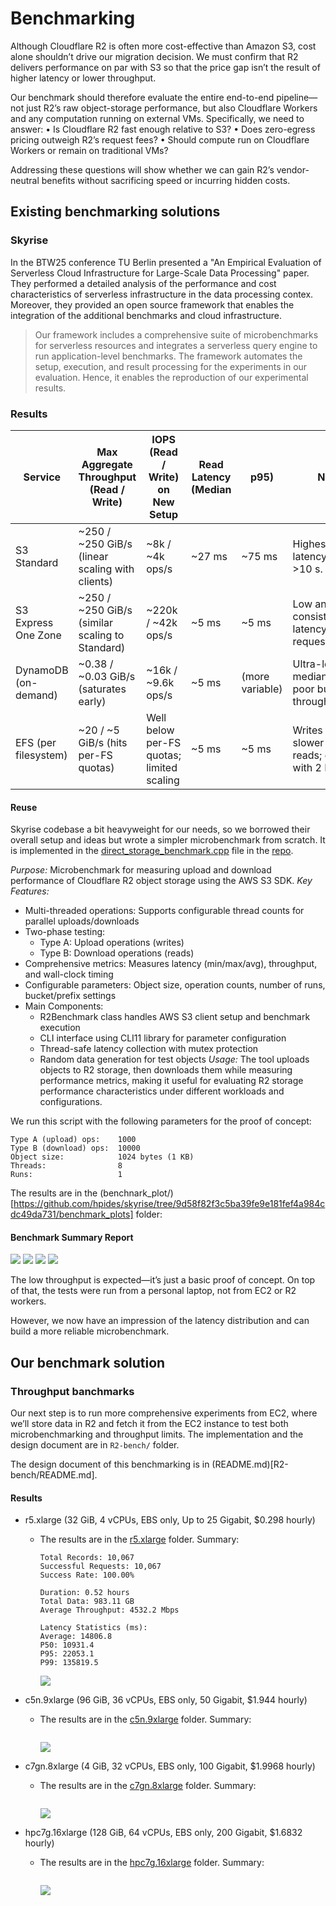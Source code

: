 # Benchmarking

Although Cloudflare R2 is often more cost-effective than Amazon S3, cost alone shouldn’t drive our migration decision. We must confirm that R2 delivers performance on par with S3 so that the price gap isn’t the result of higher latency or lower throughput.

Our benchmark should therefore evaluate the entire end-to-end pipeline—not just R2’s raw object-storage performance, but also Cloudflare Workers and any computation running on external VMs. Specifically, we need to answer:
	•	Is Cloudflare R2 fast enough relative to S3?
	•	Does zero-egress pricing outweigh R2’s request fees?
	•	Should compute run on Cloudflare Workers or remain on traditional VMs?

Addressing these questions will show whether we can gain R2’s vendor-neutral benefits without sacrificing speed or incurring hidden costs.


## Existing benchmarking solutions

### Skyrise

In the BTW25 conference TU Berlin presented a "An Empirical Evaluation of Serverless Cloud Infrastructure for
Large-Scale Data Processing" paper. They performed a detailed analysis of the performance and cost characteristics of serverless infrastructure in the data processing contex. Moreover, they provided an open source framework that enables the integration of the additional benchmarks and cloud infrastructure.

> Our framework includes a comprehensive suite of microbenchmarks for serverless resources and integrates a serverless query engine to run application-level benchmarks. The framework automates the setup, execution, and result processing for the experiments in our evaluation. Hence, it enables the reproduction of our experimental results.


### Results 

| Service                     | Max Aggregate Throughput (Read / Write)            | IOPS (Read / Write) on New Setup | Read Latency (Median | p95) | Notes |
|----------------------------|-----------------------------------------------------|----------------------------------|----------------------|------|-------|
| S3 Standard                | ~250 / ~250 GiB/s (linear scaling with clients)     | ~8k / ~4k ops/s                  | ~27 ms | ~75 ms       | Highest tail latency; outliers >10 s. |
| S3 Express One Zone        | ~250 / ~250 GiB/s (similar scaling to Standard)     | ~220k / ~42k ops/s               | ~5 ms | ~5 ms        | Low and consistent latency; higher request cost. |
| DynamoDB (on-demand)       | ~0.38 / ~0.03 GiB/s (saturates early)               | ~16k / ~9.6k ops/s               | ~5 ms | (more variable) | Ultra-low median latency; poor bulk throughput/cost. |
| EFS (per filesystem)       | ~20 / ~5 GiB/s (hits per-FS quotas)                 | Well below per-FS quotas; limited scaling | ~5 ms | ~5 ms | Writes ~2–3× slower than reads; doubling with 2 FS only. |


#### Reuse

 Skyrise codebase a bit heavyweight for our needs, so we borrowed their overall setup and ideas but wrote a simpler microbenchmark from scratch. 
 It is implemented in the [direct_storage_benchmark.cpp](https://github.com/Frosendroska/skyrise/edit/no-brain-r2-microbenchmark/src/benchmark/bin/micro_benchmark/direct_storage_benchmark.cpp?pr=%2Fhpides%2Fskyrise%2Fpull%2F1) file in the [repo](https://github.com/hpides/skyrise/pull/1).

*Purpose:* Microbenchmark for measuring upload and download performance of Cloudflare R2 object storage using the AWS S3 SDK.
*Key Features:*
- Multi-threaded operations: Supports configurable thread counts for parallel uploads/downloads
- Two-phase testing:
    - Type A: Upload operations (writes)
    - Type B: Download operations (reads)
- Comprehensive metrics: Measures latency (min/max/avg), throughput, and wall-clock timing
- Configurable parameters: Object size, operation counts, number of runs, bucket/prefix settings
- Main Components:
    - R2Benchmark class handles AWS S3 client setup and benchmark execution
    - CLI interface using CLI11 library for parameter configuration
    - Thread-safe latency collection with mutex protection
    - Random data generation for test objects
*Usage:* The tool uploads objects to R2 storage, then downloads them while measuring performance metrics, making it useful for evaluating R2 storage performance characteristics under different workloads and configurations.

We run this script with the following parameters for the proof of concept:

```
Type A (upload) ops:    1000  
Type B (download) ops:  10000  
Object size:            1024 bytes (1 KB)  
Threads:                8  
Runs:                   1  
```

The results are in the (benchnark_plot/)[https://github.com/hpides/skyrise/tree/9d58f82f3c5ba39fe9e181fef4a984cdc49da731/benchmark_plots] folder:

#### Benchmark Summary Report

![](../images/skyrise/latency_boxplot.png)
![](../images/skyrise/read_latency_distribution.png)
![](../images/skyrise/write_latency_distribution.png)
![](../images/skyrise/throughput_comparison.png)

The low throughput is expected—it’s just a basic proof of concept. On top of that, the tests were run from a personal laptop, not from EC2 or R2 workers.

However, we now have an impression of the latency distribution and can build a more reliable microbenchmark. 


## Our benchmark solution

### Throughput banchmarks

Our next step is to run more comprehensive experiments from EC2, where we’ll store data in R2 and fetch it from the EC2 instance to test both microbenchmarking and throughput limits. The implementation and the design document are in `R2-bench/` folder.

The design document of this benchmarking is in (README.md)[R2-bench/README.md].

#### Results

- r5.xlarge (32 GiB, 4 vCPUs, EBS only, Up to 25 Gigabit, $0.298 hourly)
  - The results are in the [r5.xlarge](../plots/r5.xlarge/) folder.
    Summary:
    ```
    Total Records: 10,067
    Successful Requests: 10,067
    Success Rate: 100.00%

    Duration: 0.52 hours
    Total Data: 983.11 GB
    Average Throughput: 4532.2 Mbps

    Latency Statistics (ms):
    Average: 14806.8
    P50: 10931.4
    P95: 22053.1
    P99: 135819.5
    ```
    ![](../plots/r5.xlarge/throughput_timeline.png)

- c5n.9xlarge (96 GiB, 36 vCPUs, EBS only, 50 Gigabit, $1.944 hourly)
  - The results are in the [c5n.9xlarge](../plots/c5n.9xlarge/) folder.
    Summary:
    ```

    ```
    ![](../plots/c5n.9xlarge/throughput_timeline.png)

- c7gn.8xlarge (4 GiB, 32 vCPUs, EBS only, 100 Gigabit, $1.9968 hourly)
  - The results are in the [c7gn.8xlarge](../plots/c7gn.8xlarge/) folder.
    Summary:
    ```

    ```
    ![](../plots/c7gn.8xlarge/throughput_timeline.png)

- hpc7g.16xlarge (128 GiB,	64 vCPUs, EBS only, 200 Gigabit, $1.6832 hourly)
  - The results are in the [hpc7g.16xlarge](../plots/hpc7g.16xlarge/) folder.
    Summary:
    ```

    ```
    ![](../plots/hpc7g.16xlarge/throughput_timeline.png)



